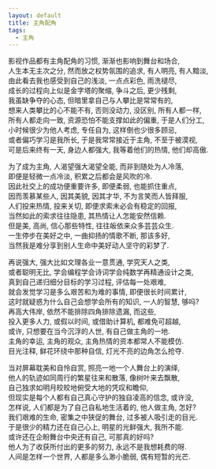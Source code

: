 ```yaml
---
layout: default
title: 主角配角
tags:
  - 主角
---
```

影视作品都有主角配角的习惯, 渐渐也影响到舞台和场合,  
人生本无主次之分, 然而放之权势氛围的追求, 有人明亮, 有人黯淡,  
由此看去我也感受到自己的浅淡, 一点点彩色, 雨洗褪尽,  
成长的过程向上似是金字塔的聚缩, 争斗之后, 更少残剩,  
我虽缺争夺的心态, 但暗里拿自己与人攀比是常常有的,  
想来人类攀比的心不能不有, 否则没动力, 没区别, 所有人都一样,  
所有人都走向一致, 资源恐怕不能支撑如此的偏重, 于是人们分工,  
小时候很少为他人考虑, 专任自为, 这样倒也少很多顾忌,  
或者偏巧学习是我所长, 于是我常常接近于主角, 不至于被漠视,  
可是后来终有一天, 身边人都强大, 我等着他们的热情, 他们却高傲.  


为了成为主角, 人渴望强大渴望全能, 而非到随处为人冷落,  
即便是轻微一点冷淡, 积累之后都会是风吹的冷.  
因此社交上的成功便重要许多, 即便柔弱, 也能抓住重点,  
因而羡慕某些人, 因其美貌, 因其才华, 不为言笑而人皆拜服,  
人们投来热情, 投来关切, 即便求索未必会有稳定的回报,  
当然如此的索求往往隐患, 其热情让人怎能安然信赖.  
但是美, 高尚, 信心那些特性, 往往皈依来众多芸芸众生.  
一生停步在美好之中, 一曲抑扬的情歌不断, 那该多好,  
当然我是难分享到别人生命中美好动人坚守的彩梦了.  


再说强大, 强大比如文理各业一意贯通, 学究天人之类,  
或者聪明无比, 学会编程学会诗词学会纯数学再精通设计之类,  
真到自己递归细分目标的学习过程, 评估每一处艰难,  
就会发觉学习是多么艰苦和为难的事情, 即便很长时间累计,  
这时就疑惑为什么自己会想学会所有的知识, 一人的智慧, 够吗?  
再高大伟岸, 依然不能排除四角排除遗漏, 而这些,  
投入更多人力, 或假以时间, 或借助计算机, 都难免可超越,  
或许, 只想要在当今沉浮的人世, 有自己做主角的一地.  
主角的幸运, 主角的观众, 主角热情的资本都常人不能模仿.  
目光注释, 鲜花环绕中那种自信, 灯光不亮的边角怎么抢夺.  


当对屏幕耽美和自怜自赏, 照亮一地一个人舞台上的演绎,  
他人的轨迹如同周行的繁星往来和散落, 像树叶来去飘散,  
自己独求如明月皎皎地俯受大地的凭叹和瞻仰,  
但现实是每个人都有自己真心守护的独自凌高的信念, 或许没,  
怎样说, 人们都是为了自己自私地生活着的, 他人做主角, 怎好?  
我们艰难的生命, 密集之中狭促的舞台, 过多被人吸引走的目光.  
于是很少的精力还在自己心上, 明星的光鲜强大, 我所不能.  
或许还在企盼舞台中央还有自己, 可那真的好吗?  
他人为了收获所付出的更多的努力, 永远不是我想耗费的呀.  
人间是怎样一个世界, 人都是多么渺小脆弱, 偶有短暂的光芒.  
